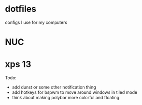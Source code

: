 # dotfiles
configs I use for my computers
# NUC

# xps 13
Todo:
- add dunst or some other notification thing
- add hotkeys for bspwm to move around windows in tiled mode
- think about making polybar more colorful and floating 
